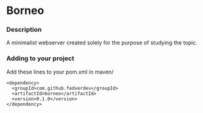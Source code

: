 # Borneo

### Description

A minimalist webserver created solely for the purpose of studying the topic.

### Adding to your project

Add these lines to your pom.xml in maven/
```
<dependency>
  <groupId>com.github.fedverdev</groupId>
  <artifactId>borneo</artifactId>
  <version>0.1.0</version>
</dependency>
```